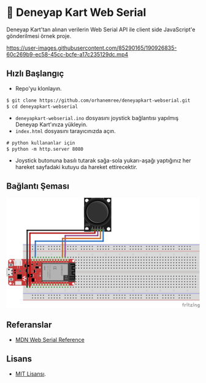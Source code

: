 # 📯 Deneyap Kart Web Serial
Deneyap Kart'tan alınan verilerin Web Serial API ile client side JavaScript'e gönderilmesi örnek proje.

https://user-images.githubusercontent.com/85290165/190926835-60c269b9-ec58-45cc-bcfe-a17c235129dc.mp4

## Hızlı Başlangıç
* Repo'yu klonlayın.
```
$ git clone https://github.com/orhanemree/deneyapkart-webserial.git
$ cd deneyapkart-webserial
```
* `deneyapkart-webserial.ino` dosyasını joystick bağlantısı yapılmış Deneyap Kart'ınıza yükleyin.
* `index.html` dosyasını tarayıcınızda açın.
```
# python kullananlar için
$ python -m http.server 8080
```
* Joystick butonuna basılı tutarak sağa-sola yukarı-aşağı yaptığınız her hareket sayfadaki kutuyu da hareket ettirecektir. 

## Bağlantı Şeması
![Bağlantı Şeması](schema.png)

## Referanslar
* [MDN Web Serial Reference](https://developer.mozilla.org/en-US/docs/Web/API/Web_Serial_API)

## Lisans
* [MIT Lisansı](LICENSE).
